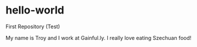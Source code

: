 # hello-world
First Repository (Test)

My name is Troy and I work at Gainful.ly.
I really love eating Szechuan food!

